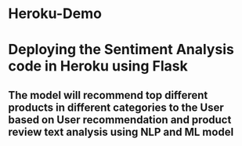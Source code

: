 # Heroku-Demo
# Deploying the Sentiment Analysis code in Heroku using Flask
## The model will recommend top different products in different categories to the User based on User recommendation and product review text analysis using NLP and ML model